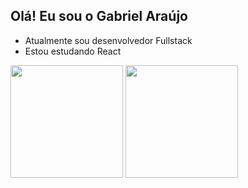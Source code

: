 ## Olá! Eu sou o Gabriel Araújo

- Atualmente sou desenvolvedor Fullstack
- Estou estudando React

<div>
  <img height="180em" src="https://github-readme-stats.vercel.app/api?username=gabriel-araujo912&show_icons=true&theme=react&include_all_commits=true&count_private=true" />
  <img height="180em" src="https://github-readme-stats.vercel.app/api/top-langs/?username=gabriel-araujo912&layout=compact&langs_count=16&theme=vue-dark" />
</div>

